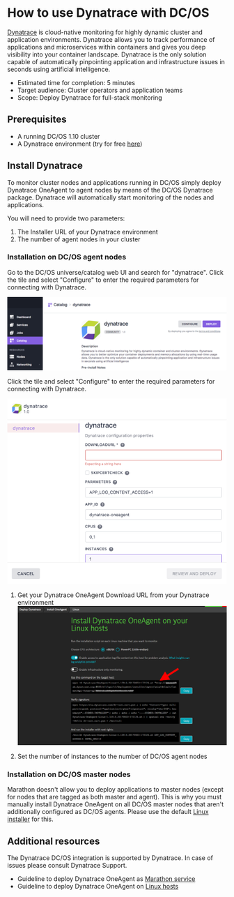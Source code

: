 # How to use Dynatrace with DC/OS

[Dynatrace][dynatrace] is cloud-native monitoring for highly dynamic cluster and application environments. Dynatrace allows you to track performance of applications and microservices within containers and gives you deep visibility into your container landscape. Dynatrace is the only solution capable of automatically pinpointing application and infrastructure issues in seconds using artificial intelligence.

* Estimated time for completion: 5 minutes
* Target audience: Cluster operators and application teams
* Scope: Deploy Dynatrace for full-stack monitoring

## Prerequisites

* A running DC/OS 1.10 cluster
* A Dynatrace environment (try for free [here][freetrial])

## Install Dynatrace

To monitor cluster nodes and applications running in DC/OS simply deploy Dynatrace OneAgent to agent nodes by means of the DC/OS Dynatrace package. Dynatrace will automatically start monitoring of the nodes and applications.

You will need to provide two parameters:

1. The Installer URL of your Dynatrace environment
2. The number of agent nodes in your cluster

### Installation on DC/OS agent nodes

Go to the DC/OS universe/catalog web UI and search for "dynatrace". Click the tile and select "Configure" to enter the required parameters for connecting with Dynatrace.

![Dynatrace package in DC/OS](img/dcos-dynatrace-package.png)

Click the tile and select "Configure" to enter the required parameters for connecting with Dynatrace.

![Dynatrace package configuration in DC/OS](img/dcos-dynatrace-configuration.png)

1. Get your Dynatrace OneAgent Download URL from your Dynatrace environment
![Dynatrace OneAgent Download URL](img/dynatrace-oneagent-install.png)

2. Set the number of instances to the number of DC/OS agent nodes

### Installation on DC/OS master nodes

Marathon doesn't allow you to deploy applications to master nodes (except for nodes that are tagged as both master and agent). This is why you must manually install Dynatrace OneAgent on all DC/OS master nodes that aren't additionally configured as DC/OS agents. Please use the default [Linux installer][linuxinstaller] for this.

## Additional resources

The Dynatrace DC/OS integration is supported by Dynatrace.
In case of issues please consult Dynatrace Support.

* Guideline to deploy Dynatrace OneAgent as [Marathon service][marathoninstaller]
* Guideline to deploy Dynatrace OneAgent on [Linux hosts][linuxinstaller]


[dynatrace]: https://www.dynatrace.com/
[freetrial]: https://www.dynatrace.com/trial/
[linuxinstaller]: https://help.dynatrace.com/get-started/installation/how-do-i-install-dynatrace-oneagent/
[marathoninstaller]:  https://help.dynatrace.com/infrastructure/containers/how-do-i-run-oneagent-with-mesos-marathon/
